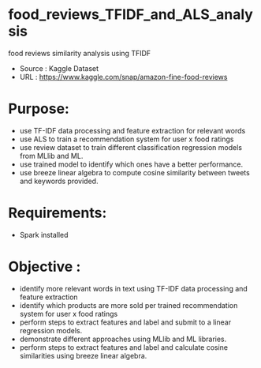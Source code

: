 # food_reviews_TFIDF_and_ALS_analysis
food reviews similarity analysis using TFIDF
- Source : Kaggle Dataset
- URL : https://www.kaggle.com/snap/amazon-fine-food-reviews

# Purpose: 
- use TF-IDF data processing and feature extraction for relevant words
- use ALS to train a recommendation system for user x food ratings
- use review dataset to train different classification regression models from MLlib and ML.
- use trained model to identify which ones have a better performance.
- use breeze linear algebra to compute cosine similarity between tweets and keywords provided.
		 
# Requirements: 
- Spark installed

# Objective :
- identify more relevant words in text using TF-IDF data processing and feature extraction
- identify which products are more sold per trained recommendation system for user x food ratings
- perform steps to extract features and label and submit to a linear regression models.
- demonstrate different approaches using MLlib and ML libraries.
- perform steps to extract features and label and calculate cosine similarities using breeze linear algebra.